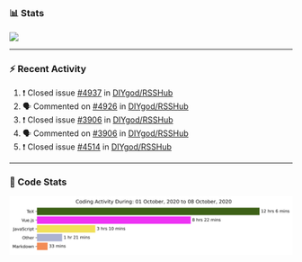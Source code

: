 ### :bar_chart: Stats

<a href="#">
  <img align="center" src="https://github-readme-stats.vercel.app/api?username=henryqw&count_private=true&show_icons=true" />
</a>
<!-- <a href="#">
  <img align="center" src="https://github-readme-stats-git-master.henryqw.vercel.app/api/top-langs/?username=HenryQW&layout=compact" />
</a> -->

---

### :zap: Recent Activity

<!--START_SECTION:activity-->

1. ❗️ Closed issue [#4937](https://github.com/DIYgod/RSSHub/issues/4937) in [DIYgod/RSSHub](https://github.com/DIYgod/RSSHub)
2. 🗣 Commented on [#4926](https://github.com/DIYgod/RSSHub/issues/4926) in [DIYgod/RSSHub](https://github.com/DIYgod/RSSHub)
3. ❗️ Closed issue [#3906](https://github.com/DIYgod/RSSHub/issues/3906) in [DIYgod/RSSHub](https://github.com/DIYgod/RSSHub)
4. 🗣 Commented on [#3906](https://github.com/DIYgod/RSSHub/issues/3906) in [DIYgod/RSSHub](https://github.com/DIYgod/RSSHub)
5. ❗️ Closed issue [#4514](https://github.com/DIYgod/RSSHub/issues/4514) in [DIYgod/RSSHub](https://github.com/DIYgod/RSSHub)
<!--END_SECTION:activity-->

---

### :calendar: Code Stats

![WakaTime](https://github.com/HenryQW/HenryQW/blob/master/images/stat.svg)

